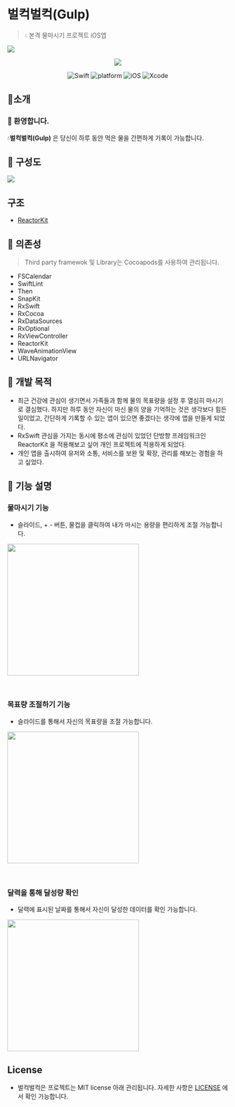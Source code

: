 # 벌컥벌컥(Gulp)
> 💧 본격 물마시기 프로젝트 iOS앱

<img src="https://user-images.githubusercontent.com/59601439/115199996-bd370800-a12e-11eb-8f70-bc1ab0a0c97d.PNG">

<p align=center>
<a href="https://apps.apple.com/kr/app/%EB%B2%8C%EC%BB%A5%EB%B2%8C%EC%BB%A5/id1563673158">
<img src="https://user-images.githubusercontent.com/59601439/120217924-fefdb700-c273-11eb-9425-63860bf2c9a3.png">
</a>
<p>

<p align="center">
  <img alt="Swift" src="https://img.shields.io/badge/Swift-5.2-orange.svg">
  <img alt="platform" src="https://img.shields.io/badge/platform-iOS-lightgrey">
  <img alt="iOS" src="https://img.shields.io/badge/iOS-14.1%2B-yellow">
  <img alt="Xcode" src="https://img.shields.io/badge/xcode-12.5-blue">
</p>

## 📝소개
### 👋 환영합니다.
💧**벌컥벌컥(Gulp)** 은 당신이 하루 동안 먹은 물을 간편하게 기록이 가능합니다.

## 🔎 구성도
<img src="https://user-images.githubusercontent.com/59601439/115507144-b3401100-a2b6-11eb-851f-004131149e61.png">

## 구조
- [ReactorKit](https://github.com/ReactorKit/ReactorKit)

## 📕 의존성
> Third party framewok 및 Library는 Cocoapods를 사용하여 관리됩니다.

- FSCalendar
- SwiftLint
- Then
- SnapKit
- RxSwift
- RxCocoa
- RxDataSources
- RxOptional
- RxViewController
- ReactorKit
- WaveAnimationView
- URLNavigator

## 🏃 개발 목적
- 최근 건강에 관심이 생기면서 가족들과 함께 물의 목표량을 설정 후 열심히 마시기로 결심했다. 하지만 하루 동안 자신이 마신 물의 양을 기억하는 것은 생각보다 힘든 일이었고, 간단하게 기록할 수 있는 앱이 있으면 좋겠다는 생각에 앱을 만들게 되었다.
- RxSwift 관심을 가지는 동시에 평소에 관심이 있었던 단방향 프레임워크인 ReactorKit 을 적용해보고 싶어 개인 프로젝트에 적용하게 되었다.
- 개인 앱을 출시하여 유저와 소통, 서비스를 보완 및 확장, 관리를 해보는 경험을 하고 싶었다.

## 🔫 기능 설명
### 물마시기 기능
- 슬라이드, + - 버튼, 물컵을 클릭하여 내가 마시는 용량을 편리하게 조절 가능합니다.
<p align="left">
<img src="https://user-images.githubusercontent.com/59601439/119791869-2d942e80-bf10-11eb-86a8-93b1774e49a0.GIF" width="300" /> 
</p>
<br>

### 목표량 조절하기 기능
- 슬라이드를 통해서 자신의 목표량을 조절 가능합니다.
<p align="left">
<img src="https://user-images.githubusercontent.com/59601439/119791864-2c630180-bf10-11eb-8e2a-db2b42b6dfb1.GIF" width="300" />
</p>
<br>

### 달력을 통해 달성량 확인
- 달력에 표시된 날짜를 통해서 자신이 달성한 데이터를 확인 가능합니다.
<p align="left">
<img src="https://user-images.githubusercontent.com/59601439/119792036-55839200-bf10-11eb-94e5-f9f41d41e939.PNG" width="300" />
</p>


## License
- 벌컥벌컥은 프로젝트는 MIT license 아래 관리됩니다. 자세한 사항은 [LICENSE](https://github.com/feelsodev/DrinkSomeWater/blob/master/LICENSE) 에서 확인 가능합니다.
